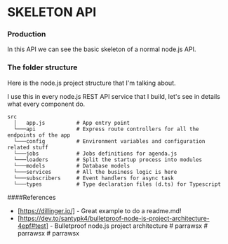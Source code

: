 # SKELETON API

### Production

In this API we can see the basic skeleton of a normal node.js API.

### The folder structure

Here is the node.js project structure that I'm talking about.

I use this in every node.js REST API service that I build, let's see in details what every component do.

```text
src
  │   app.js          # App entry point
  └───api             # Express route controllers for all the endpoints of the app
  └───config          # Environment variables and configuration related stuff
  └───jobs            # Jobs definitions for agenda.js
  └───loaders         # Split the startup process into modules
  └───models          # Database models
  └───services        # All the business logic is here
  └───subscribers     # Event handlers for async task
  └───types           # Type declaration files (d.ts) for Typescript
```

####References

-   [https://dillinger.io/] - Great example to do a readme.md!
-   [https://dev.to/santypk4/bulletproof-node-js-project-architecture-4epf#test] - Bulletproof node.js project architecture
#   p a r r a w s x  
 #   p a r r a w s x  
 #   p a r r a w s x  
 